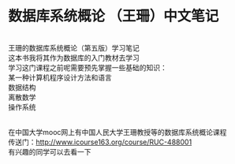 # 数据库系统概论 （王珊）中文笔记
<br>王珊的数据库系统概论（第五版）学习笔记
<br>这本书我将其作为数据库的入门教材去学习
<br>学习这门课程之前呢需要预先掌握一些基础的知识：
<br>某一种计算机程序设计方法和语言
<br>数据结构
<br>离散数学
<br>操作系统<br>

<br>在中国大学mooc网上有中国人民大学王珊教授等的数据库系统概论课程
<br>传送门：http://www.icourse163.org/course/RUC-488001
<br>有兴趣的同学可以去看一下
<br>
